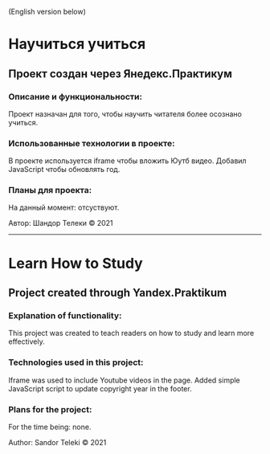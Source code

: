 (English version below)

# Научиться учиться

## Проект создан через Янедекс.Практикум


### Описание и функциональности:
Проект назначан для того, чтобы научить читателя более осознано учиться.


### Использованные технологии в проекте:
В проекте используется iframe чтобы вложить Юутб видео. Добавил JavaScript чтобы обновлять год.

### Планы для проекта:
На данный момент: отсуствуют.

Автор: Шандор Телеки
&copy; 2021


------------


# Learn How to Study

## Project created through Yandex.Praktikum


### Explanation of functionality:
This project was created to teach readers on how to study and learn more effectively.

### Technologies used in this project:
Iframe was used to include Youtube videos in the page. Added simple JavaScript script to update copyright year in the footer.

### Plans for the project:
For the time being: none.

Author: Sandor Teleki
&copy; 2021
